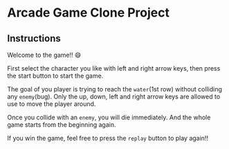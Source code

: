 # Arcade Game Clone Project

## Instructions

Welcome to the game!! :smile: 

First select the character you like with left and right arrow keys, then press the start button to start the game. 

The goal of you player is trying to reach the `water`(1st row) without colliding any `enemy`(bug). Only the up, down, left and right arrow keys are allowed to use to move the player around. 

Once you collide with an `enemy`, you will die immediately. And the whole game starts from the beginning again.

If you win the game, feel free to press the `replay` button to play again!!